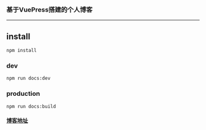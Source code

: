 ### 基于VuePress搭建的个人博客
---
## install
```
npm install
```

### dev
```
npm run docs:dev
```

### production
```
npm run docs:build
```

#### [博客地址](jvliuyi.xyz)
